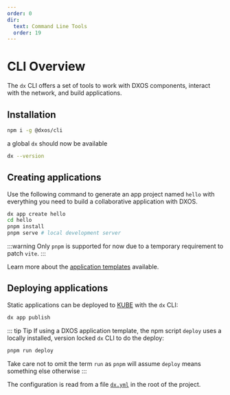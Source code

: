 ```yaml
---
order: 0
dir:
  text: Command Line Tools
  order: 19
---
```


# CLI Overview

The `dx` CLI offers a set of tools to work with DXOS components, interact with the network, and build applications.

## Installation

```bash
npm i -g @dxos/cli
```

a global `dx` should now be available

```bash
dx --version
```

## Creating applications

Use the following command to generate an app project named `hello` with everything you need to build a collaborative application with DXOS.

```bash
dx app create hello
cd hello
pnpm install
pnpm serve # local development server
```

:::warning
Only `pnpm` is supported for now due to a temporary requirement to patch `vite`.
:::

Learn more about the [application templates](./app-templates.md) available.

## Deploying applications

Static applications can be deployed to [KUBE](../kube/) with the `dx` CLI:

```bash
dx app publish
```

::: tip Tip
If using a DXOS application template, the npm script `deploy` uses a locally installed, version locked `dx` CLI to do the deploy:

```bash
pnpm run deploy
```

Take care not to omit the term `run` as `pnpm` will assume `deploy` means something else otherwise
:::

The configuration is read from a file [`dx.yml`](../kube/dx-yml-file) in the root of the project.
